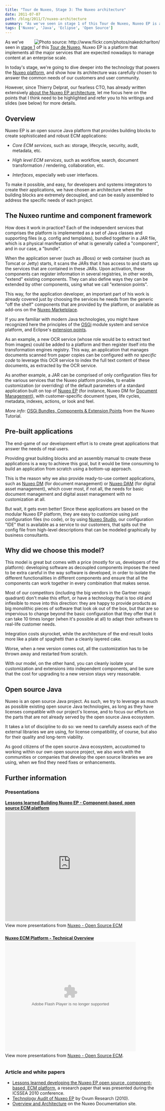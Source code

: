 ```yaml
---
title: "Tour de Nuxeo, Stage 3: The Nuxeo architecture"
date: 2011-07-07
path: /blog/2011/7/nuxeo-architecture
summary: "As we've seen in stage 1 of this Tour de Nuxeo, Nuxeo EP is a platform that implements all the major services that are expected nowadays to manage content at an enterprise scale."
tags: ['Nuxeo', 'Java', 'Eclipse', 'Open Source']
---
```


<img class="asset asset-image at-xid-6a010536291c30970b0154338b67f6970c" style="float: right; margin-left: 5px;" title="Photo source: http://www.flickr.com/photos/nakedcharlton/" src="/images/6a010536291c30970b0154338b67f6970c-800wi.png"> 
As we've seen in <a href="/blog/2011/07/why-manage-content/">stage 1</a> of this <a href="/blog/2011/07/introducing-2011-tour-nuxeo/">Tour de Nuxeo</a>, Nuxeo EP is a platform that implements all the major services that are expected nowadays to manage content at an enterprise scale.

In today's stage, we're going to dive deeper into the technology that powers the <a href="http://www.nuxeo.com/en/products/enterprise-platform">Nuxeo platform</a>, and show how its architecture was carefully chosen to answer the common needs of our customers and user community.

However, since Thierry Delprat, our fearless CTO, has already written extensively <a href="http://doc.nuxeo.com/display/NXDOC/Overview+and+Architecture">about the Nuxeo EP architecture</a>, let me focus here on the points that I think need to be highlighted and refer you to his writings and slides (see below) for more details.

<!-- more -->

<h2>Overview</h2>

<p>Nuxeo EP is an open source Java platform that provides building blocks to create sophisticated and robust ECM applications:</p>

<ul>

<li><p><em>Core ECM services</em>, such as: storage, lifecycle, security, audit, metadata, etc.</p></li>

<li><p><em>High level ECM services</em>, such as workflow, search, document transformation / rendering, collaboration, etc.</p></li>

<li><p><em>Interfaces</em>, especially web user interfaces.</p></li>

</ul>

<p>To make it possible, and easy, for developers and systems integrators to create their applications, we have chosen an architecture where the building blocks are extremely decoupled, and can be easily assembled to address the specific needs of each project.</p>

<h2>The Nuxeo runtime and component framework</h2>

<p>How does it work in practice? Each of the independent services that comprises the platform is implemented as a set of Java classes and supporting files (e.g. config and templates), bundled together in a JAR file, which is a physical manifestation of what is generally called a "component", and in our case, a "bundle".</p>

<p>When the application server (such as JBoss) or web container (such as Tomcat or Jetty) starts, it scans the JARs that it has access to and starts up the services that are contained in these JARs. Upon activation, these components can register information in several registries, in other words, "extend" existing components. They can also define ways they can be extended by other components, using what we call "extension points".</p>

<p>This way, for the application developer, an important part of his work is already covered just by choosing the services he needs from the generic "off the shelf" components that are provided by the platform, or available as add-ons on the <a href="https://connect.nuxeo.com/nuxeo/site/marketplace/product/all">Nuxeo Marketplace</a>. </p>

<p>If you are familiar with modern Java technologies, you might have recognized here the principles of the <a href="http://en.wikipedia.org/wiki/OSGi">OSGi</a> module system and service platform, and Eclipse's <a href="http://wiki.eclipse.org/FAQ_What_are_extensions_and_extension_points%3F">extension points</a>.</p>

<p>As an example, a new OCR service (whose role would be to extract text from images) could be added to a platform and then register itself into the transformation engines registry. This way, an application that manages documents scanned from paper copies can be configured <em>with no specific code</em> to leverage this OCR service to index the full text content of these documents, as extracted by the OCR service.</p>

<p>As another example, a JAR can be comprised of only configuration files for the various services that the Nuxeo platform provides, to enable customization (or overriding) of the default parameters of a standard application built on top of <a href="http://www.nuxeo.com/en/products/enterprise-platform">Nuxeo EP</a> (for instance, Nuxeo DM for <a href="http://www.nuxeo.com/en/products/document-management">Document Management</a>), with customer-specific document types, life cycles, metadata, indexes, actions, or look and feel. </p>

<p><em>More info</em>: <a href="http://community.nuxeo.com/static/book-draft/osgi2.html">OSGi Bundles, Components &amp; Extension Points</a> from the Nuxeo Tutorial.</p>

<h2>Pre-built applications</h2>

<p>The end-game of our development effort is to create great applications that answer the needs of real users. </p>

<p>Providing great building blocks and an assembly manual to create these applications is a way to achieve this goal, but it would be time consuming to build an application from scratch using a bottom-up approach.</p>

<p>This is the reason why we also provide ready-to-use content applications, such as <a href="http://www.nuxeo.com/en/products/document-management">Nuxeo DM</a> (for document management) or <a href="http://www.nuxeo.com/en/products/dam">Nuxeo DAM</a> (for digital asset management), which cover most, if not all, the needs for basic document management and digital asset management with no customization at all.</p>

<p>But wait, it gets even better! Since these applications are based on the modular Nuxeo EP platform, they are easy to customize using just configuration files (no code), or by using <a href="http://www.nuxeo.com/en/products/studio">Nuxeo Studio</a>, our configuration "IDE" that is available as a service to our customers, that spits out the config file from high-level descriptions that can be modeled graphically by business consultants.</p>

<h2>Why did we choose this model?</h2>

<p>This model is great but comes with a price (mostly for us, developers of the platform): developing software as decoupled components imposes the need to be extra careful in the way software is developed, in order to isolate the different functionalities in different components and ensure that all the components can work together in every combination that makes sense.</p>

<p>Most of our competitors (including the big vendors in the Gartner magic quadrant) don't make this effort, or have a technology that is too old and inflexible to move into this direction: they are happy to provide products as big monolithic pieces of software that look ok out of the box, but that are so impervious to change beyond the basic configuration that they offer that it can take 10 times longer (when it's possible at all) to adapt their software to real-life customer needs.</p>

<p>Integration costs skyrocket, while the architecture of the end result looks more like a plate of spaghetti than a cleanly layered cake. </p>

<p>Worse, when a new version comes out, all the customization has to be thrown away and restarted from scratch. </p>

<p>With our model, on the other hand, you can cleanly isolate your customization and extensions into independent components, and be sure that the cost for upgrading to a new version stays very reasonable.</p>

<h2>Open source Java</h2>

<p>Nuxeo is an open source Java project. As such, we try to leverage as much as possible existing open source Java technologies, as long as they have licenses compatible with our project's license, and to focus our efforts on the parts that are not already served by the open source Java ecosystem.</p>

<p>It takes a lot of discipline to do so: we need to carefully assess each of the external libraries we are using, for license compatibility, of course, but also for their quality and long-term viability.</p>

<p>As good citizens of the open source Java ecosystem, accustomed to working within our own open source project, we also work with the communities or companies that develop the open source libraries we are using, when we find they need fixes or enhancements.</p>

<h2>Further information</h2>

<h3>Presentations</h3>

<div style="width:425px" id="__ss_6079337"> <strong style="display:block;margin:12px 0 4px"><a href="https://www.slideshare.net/nuxeo/lessons-learned-building-nuxeo-ep-componentbase-open-source-ecm-platform" title="Lessons learned Building Nuxeo EP - Component-based, open source ECM platform" target="_blank">Lessons learned Building Nuxeo EP - Component-based, open source ECM platform</a></strong> <iframe src="https://www.slideshare.net/slideshow/embed_code/6079337" width="425" height="355" frameborder="0" marginwidth="0" marginheight="0" scrolling="no"></iframe> <div style="padding:5px 0 12px"> View more presentations from <a href="https://www.slideshare.net/nuxeo" target="_blank">Nuxeo - Open Source ECM</a> </div> </div>

<div style="width:425px" id="__ss_8531495"><strong style="display:block;margin:12px 0 4px"><a href="https://www.slideshare.net/nuxeo/nuxeo-ecm-platform-technical-overview" title="Nuxeo ECM Platform - Technical Overview">Nuxeo ECM Platform - Technical Overview</a></strong><object id="__sse8531495" width="425" height="355"><param name="movie" value="http://static.slidesharecdn.com/swf/ssplayer2.swf?doc=nuxeo-ep-technical-overview-110707052815-phpapp01&stripped_title=nuxeo-ecm-platform-technical-overview&userName=nuxeo" /><param name="allowFullScreen" value="true"/><param name="allowScriptAccess" value="always"/><embed name="__sse8531495" src="http://static.slidesharecdn.com/swf/ssplayer2.swf?doc=nuxeo-ep-technical-overview-110707052815-phpapp01&stripped_title=nuxeo-ecm-platform-technical-overview&userName=nuxeo" type="application/x-shockwave-flash" allowscriptaccess="always" allowfullscreen="true" width="425" height="355"></embed></object><div style="padding:5px 0 12px">View more presentations from <a href="https://www.slideshare.net/nuxeo">Nuxeo - Open Source ECM</a>.</div></div>

<h3>Article and white papers</h3>

<ul>

<li><a href="/blog/2010/12/software-engineering-paper-lessons-learned-developing-nuxeo-ep-open-source-component-based-ecm-platform/">Lessons learned developing the Nuxeo EP open source, component-based, ECM platform</a>, a research paper that was presented during the ICSSEA 2010 conference.</li>

<li><a href="/assets/pdf/ovum-audit-nuxeo-5.3.pdf">Technology Audit of Nuxeo EP</a> by Ovum Research (2010).</li>

<li><a href="http://doc.nuxeo.com/display/NXDOC/Overview+and+Architecture">Overview and Architecture</a> on the Nuxeo Documentation site.</li>

</ul>




